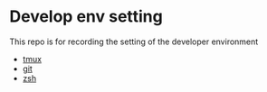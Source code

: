 # Develop env setting 
This repo is for recording the setting of the developer environment 



- [tmux](./tmux/README.md)
- [git](./git/README.md)
- [zsh](./zsh/README.md)
